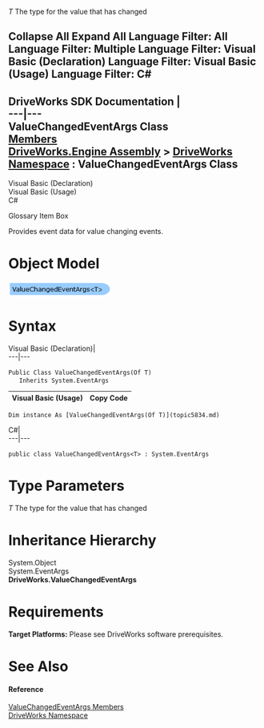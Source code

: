        

_T_
    The type for the value that has changed

 Collapse All Expand All  Language Filter: All  Language Filter: Multiple  Language Filter: Visual Basic (Declaration) Language Filter: Visual Basic (Usage) Language Filter: C#  
---  
DriveWorks SDK Documentation  |   
---|---  
ValueChangedEventArgs<T> Class   
[Members](topic5835.md)   
[DriveWorks.Engine Assembly](topic2156.md) > [DriveWorks Namespace](topic2159.md) : ValueChangedEventArgs<T> Class  
---  
  
Visual Basic (Declaration)    
Visual Basic (Usage)    
C# 

Glossary Item Box

Provides event data for value changing events. 

# Object Model

![](dotnetdiagramimages/image302.png)

# Syntax

Visual Basic (Declaration)|   
---|---  
      
    
    Public Class ValueChangedEventArgs(Of T) 
       Inherits System.EventArgs  
  
Visual Basic (Usage)| Copy Code  
---|---  
      
    
    Dim instance As [ValueChangedEventArgs(Of T)](topic5834.md)  
  
C#|   
---|---  
      
    
    public class ValueChangedEventArgs<T> : System.EventArgs   
  
# Type Parameters

_T_
    The type for the value that has changed

# Inheritance Hierarchy

System.Object  
System.EventArgs  
**DriveWorks.ValueChangedEventArgs <T>**  


# Requirements

**Target Platforms:** Please see DriveWorks software prerequisites.

# See Also

#### Reference

[ValueChangedEventArgs<T> Members](topic5835.md)   
[DriveWorks Namespace](topic2159.md)


